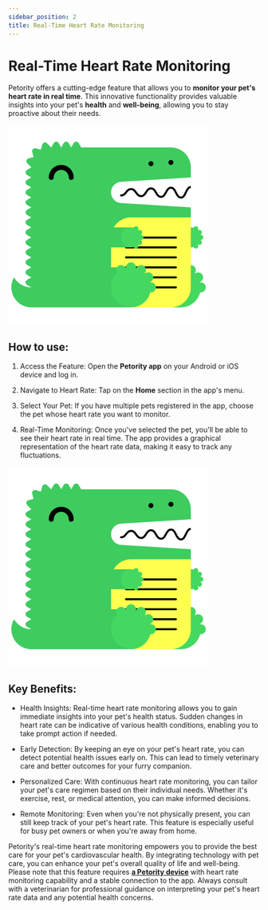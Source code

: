 ```yaml
---
sidebar_position: 2
title: Real-Time Heart Rate Monitoring
---
```


# Real-Time Heart Rate Monitoring
Petority offers a cutting-edge feature that allows you to **monitor your pet's heart rate in real time**. This innovative functionality provides valuable insights into your pet's **health** and **well-being**, allowing you to stay proactive about their needs.

![Real-Time Heart Rate](/img/logo.svg)

## How to use:
1. Access the Feature:
    Open the **Petority app** on your Android or iOS device and log in.

2. Navigate to Heart Rate: 
    Tap on the **Home** section in the app's menu.

3. Select Your Pet: 
    If you have multiple pets registered in the app, choose the pet whose heart rate you want to monitor.

4. Real-Time Monitoring:
    Once you've selected the pet, you'll be able to see their heart rate in real time. The app provides a graphical representation of the heart rate data, making it easy to track any fluctuations.

![process](/img/logo.svg)

## Key Benefits:

+ Health Insights:
     Real-time heart rate monitoring allows you to gain immediate insights into your pet's health status. Sudden changes in heart rate can be indicative of various health conditions, enabling you to take prompt action if needed.

+ Early Detection: 
    By keeping an eye on your pet's heart rate, you can detect potential health issues early on. This can lead to timely veterinary care and better outcomes for your furry companion.

+ Personalized Care: 
    With continuous heart rate monitoring, you can tailor your pet's care regimen based on their individual needs. Whether it's exercise, rest, or medical attention, you can make informed decisions.

+ Remote Monitoring: 
    Even when you're not physically present, you can still keep track of your pet's heart rate. This feature is especially useful for busy pet owners or when you're away from home.

Petority's real-time heart rate monitoring empowers you to provide the best care for your pet's cardiovascular health. By integrating technology with pet care, you can enhance your pet's overall quality of life and well-being. Please note that this feature requires [**a Petority device**](/img/logo.svg) with heart rate monitoring capability and a stable connection to the app. Always consult with a veterinarian for professional guidance on interpreting your pet's heart rate data and any potential health concerns.  
